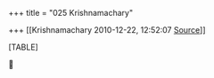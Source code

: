 +++
title = "025 Krishnamachary"

+++
[[Krishnamachary	2010-12-22, 12:52:07 [Source](https://groups.google.com/g/samskrita/c/0QvRNik3Y40)]]



[TABLE]



